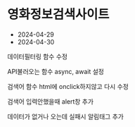 <h1>영화정보검색사이트</h1>
<ul>
<li>2024-04-29</li>
  <li>2024-04-30 </li>
</ul>
<p>데이터필터링 함수 수정</p>
<p>API불러오는 함수 async, await 설정</p>
<p>검색어 함수 html에 onclick하지않고 다시 수정</p>
<p>검색어 입력안했을때 alert창 추가</p>
<p>데이터가 없거나 오는데 실패시 알림태그 추가</p>
